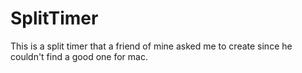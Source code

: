 # SplitTimer
This is a split timer that a friend of mine asked me to create since
he couldn't find a good one for mac.